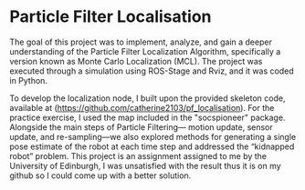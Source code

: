 # Particle Filter Localisation

The goal of this project was to implement, analyze, and gain a deeper understanding of the Particle Filter Localization Algorithm, specifically a version known as Monte Carlo Localization (MCL). The project was executed through a simulation using ROS-Stage and Rviz, and it was coded in Python.

To develop the localization node, I built upon the provided skeleton code, available at (https://github.com/catherine2103/pf_localisation). For the practice exercise, I used the map included in the "socspioneer" package. Alongside the main steps of Particle Filtering— motion update, sensor update, and re-sampling—we also explored methods for generating a single pose estimate of the robot at each time step and addressed the “kidnapped robot” problem. This project is an assignment assigned to me by the University of Edinburgh, I was unsatisfied with the result thus it is on my github so I could come up with a better solution.
